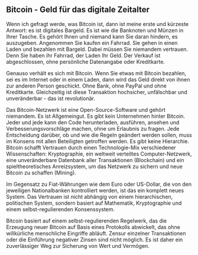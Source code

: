 ## Bitcoin - Geld für das digitale Zeitalter

Wenn ich gefragt werde, was Bitcoin ist, dann ist meine erste und kürzeste Antwort: es ist digitales Bargeld. Es ist wie die Banknoten und Münzen in Ihrer Tasche. Es gehört Ihnen und niemand kann Sie daran hindern, es auszugeben. Angenommen Sie kaufen ein Fahrrad. Sie gehen in einen Laden und bezahlen mit Bargeld. Dabei müssen Sie niemandem vertrauen. Denn Sie haben ihr Fahrrad, der Laden Ihr Geld. Der Verkauf ist abgeschlossen, ohne persönliche Datenangabe oder Kreditkarte. 

Genauso verhält es sich mit Bitcoin. Wenn Sie etwas mit Bitcoin bezahlen, sei es im Internet oder in einem Laden, dann wird das Geld direkt von ihnen zur anderen Person geschickt. Ohne Bank, ohne PayPal und ohne Kreditkarte. Gleichzeitig ist diese Transaktion hochsicher, unfälschbar und unveränderbar - das ist revolutionär.

Das Bitcoin-Netzwerk ist eine Open-Source-Software und gehört niemandem. Es ist Allgemeingut. Es gibt kein Unternehmen hinter Bitcoin. Jeder und jede kann den Code herunterladen, ausführen, ansehen und Verbesserungsvorschläge machen, ohne um Erlaubnis zu fragen. Jede Entscheidung darüber, ob und wie die Regeln geändert werden sollen, muss im Konsens mit allen Beteiligten getroffen werden. Es gibt keine Hierarchie. Bitcoin schafft Vertrauen durch einen Technologie-Mix verschiedener Wissenschaften: Kryptographie, ein weltweit verteiltes Computer-Netzwerk, eine unveränderbare Datenbank aller Transaktionen (Blockchain) und ein spieltheoretisches Anreizsystem, um das Netzwerk zu sichern und neue Bitcoin zu schaffen (Mining).

Im Gegensatz zu Fiat-Währungen wie dem Euro oder US-Dollar, die von den jeweiligen Nationalbanken kontrolliert werden, ist das ein komplett neues System. Das Vertrauen ist nicht abhängig von einem hierarchischen, politischen System, sondern basiert auf Mathematik, Kryptographie und einem selbst-regulierenden Konsenssystem.

Bitcoin basiert auf einem selbst-regulierenden Regelwerk, das die Erzeugung neuer Bitcoin auf Basis eines Protokolls abwickelt, das ohne willkürliche menschliche Eingriffe abläuft. Zensur einzelner Transaktionen oder die Einführung negativer Zinsen sind nicht möglich. Es ist daher ein zuverlässiger Weg zur Sicherung von Wert und Vermögen.
